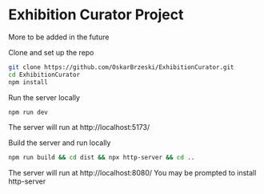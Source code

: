 # Exhibition Curator Project

More to be added in the future

Clone and set up the repo
```bash
git clone https://github.com/OskarBrzeski/ExhibitionCurator.git
cd ExhibitionCurator
npm install
```

Run the server locally
```bash
npm run dev
```
The server will run at http://localhost:5173/

Build the server and run locally
```bash
npm run build && cd dist && npx http-server && cd ..
```
The server will run at http://localhost:8080/
You may be prompted to install http-server
